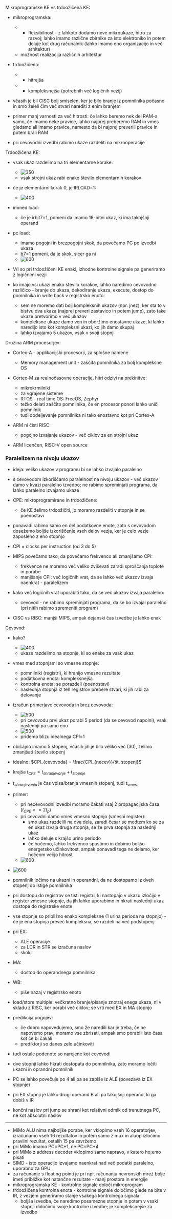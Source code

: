 Mikroprogramske KE vs trdoožičena KE:
- mikroprogramska:
	- + fleksibilnost - z lahkoto dodamo nove mikroukaze, hitro za razvoj; lahko imamo različne zbirnike za isto elektroniko in potem deluje kot drug računalnik (lahko imamo eno organizacijo in več arhitektur)
	- možnost realizacija različnih arhitektur
- trdoožičena:
	- + hitrejša
	- - kompleksnejša (potrebnih več logičnih vezij)

- včasih je bil CISC bolj smiselen, ker je bilo branje iz pomnilnika počasno in smo želeli čim več stvari narediti z enim branjem
- primer manj varnosti za več hitrosti: če lahko beremo nek del RAM-a samo, če imamo neke pravice, lahko najprej preberemo RAM in vmes gledamo ali imamo pravice, namesto da bi najprej preverili pravice in potem brali RAM
- pri cevovodni izvedbi rabimo ukaze razdeliti na mikrooperacije

Trdoožičena KE:
- vsak ukaz razdelimo na tri elementarne korake:
	- ![350](../../Images2/Pasted%20image%2020241126104006.png)
	- vsak strojni ukaz rabi enako število elementarnih korakov
- če je elementarni korak 0, je IRLOAD=1:
	- ![400](../../Images2/Pasted%20image%2020241126104100.png)
- immed load:
	- če je irbit7=1, pomeni da imamo 16-bitni ukaz, ki ima takojšnji operand
- pc load:
	- imamo pogojni in brezpogojni skok, da povečamo PC po izvedbi ukaza
	- b7=1 pomeni, da je skok, sicer ga ni
	- ![600](../../Images2/Pasted%20image%2020241126104936.png)

- V/I so pri trdoožičeni KE enaki, izhodne kontrolne signale pa generiramo z logičnimi vezji

- ko imajo vsi ukazi enako število korakov, lahko naredimo cevovodno različico - branje do ukaza, dekodiranje ukaza, execute, dostop do pomnilnika in write back v registrsko enoto:
	- sem ne moremo dati bolj kompleksnih ukazov (npr. jnez), ker sta to v bistvu dva ukaza (najprej preveri zastavico in potem jump), zato take ukaze pretvorimo v več ukazov
	- kompleksne ukaze damo ven in obdržimo enostavne ukaze, ki lahko naredijo isto kot kompleksni ukazi, ko jih damo skupaj
	- lahko izvajamo 5 ukazov, vsak v svoji stopnji

Družina ARM procesorjev:
- Cortex-A - applikacijski procesorji, za splošne namene
	- Memory management unit - zaščita pomnilnika za bolj kompleksne OS
- Cortex-M za realnočasovne operacije, hitri odzivi na prekinitve:
	- mikrokrmilniki
	- za vgrajene sisteme
	- RTOS - real time OS: FreeOS, Zephyr
	- težko delati zaščito pomnilnika, če en procesor ponori lahko uniči pomnilnik
	- tudi dodeljevanje pomnilnika ni tako enostavno kot pri Cortex-A

- ARM ni čisti RISC:
	- pogojno izvajanje ukazov - več ciklov za en strojni ukaz

- ARM licenčen, RISC-V open source

### Paralelizem na nivoju ukazov

- ideja: veliko ukazov v programu bi se lahko izvajalo paralelno
- s cevovodom izkoriščamo paralelnost na nivoju ukazov - več ukazov damo v kvazi paralelno izvedbo; ne rabimo spreminjati programa, da lahko paralelno izvajamo ukaze
- CPE: mikroprogramirane in trdoožičene:
	- če KE želimo trdoožičiti, jo moramo razdeliti v stopnje in se poenostavi
- ponavadi rabimo samo en del podatkovne enote, zato s cevovodom dosežemo boljše izkoriščenje vseh delov vezja, ker je celo vezje zaposleno z eno stopnjo
- CPI = clocks per instruction (od 3 do 5)
- MIPS povečamo tako, da povečamo frekvenco ali zmanjšamo CPI:
	- frekvence ne moremo več veliko zviševati zaradi sproščanja toplote in porabe
	- manjšanje CPI: več logičnih vrat, da se lahko več ukazov izvaja naenkrat - paralelizem

- kako več logičnih vrat uporabiti tako, da se več ukazov izvaja paralelno:
	- cevovod - ne rabimo spreminjati programa, da se bo izvajal paralelno (pri nitih rabimo spremeniti program)

- CISC vs RISC: manjši MIPS, ampak dejanski čas izvedbe je lahko enak

Cevovod:
- kako?
	- ![400](../../Images2/Pasted%20image%2020241126115704.png)
	- ukaze razdelimo na stopnje, ki so enake za vsak ukaz
- vmes med stopnjami so vmesne stopnje:
	- pomnilniki (registri), ki hranijo vmesne rezultate
	- podatkovna enota: kompleksnejša
	- kontrolna enota: se porazdeli (poenostavi)
	- naslednja stopnja iz teh registrov prebere stvari, ki jih rabi za delovanje
- izračun primerjave cevovoda in brez cevovoda:
	- ![500](../../Images2/Pasted%20image%2020241126120047.png)
	- pri cevovodu prvi ukaz porabi 5 period (da se cevovod napolni), vsak naslednji pa samo eno
	- ![500](../../Images2/Pasted%20image%2020241126120149.png)
	- pridemo blizu idealnega CPI=1

- običajno imamo 5 stopenj, včasih jih je bilo veliko več (30), želimo zmanjšati število stopenj
- idealno: $CPI_{cevovoda} = \frac{CPI_{necev}}{št. stopenj}$
- krajša $t_{CPE} = t_{shranjevanje} + t_{stopnje}$
- $t_{shranjevanja}$ je čas vpisa/branja vmesnih stopenj, tudi $t_{vmes}$

- primer:
	- pri necevovodni izvedbi moramo čakati vsaj 2 propagacijska časa ($t_{CPE} >= 2 t_p$)
	- pri cevovdni damo vmes vmesno stopnjo (vmesni register):
		- smo ukaz razdelili na dva dela, zaradi česar se medtem ko se za en ukaz izvaja druga stopnja, se že prva stopnja za naslednji ukaz
		- lahko deluje s krajšo urino periodo
		- če hočemo, lahko frekvenco spustimo in dobimo boljšo energetsko učinkovitost, ampak ponavadi tega ne delamo, ker hočeom večjo hitrost
	- ![600](../../Images2/Pasted%20image%2020241126122639.png)

- ![600](../../Images2/Pasted%20image%2020241126123740.png)
- pomnilnik ločimo na ukazni in operandni, da ne dostopamo iz dveh stopenj do istige pomnilnika
- pri dostopu do registrov se tisti registri, ki nastopajo v ukazu izločijo v register vmesne stopnje, da jih lahko uporabimo in hkrati naslednji ukaz dostopa do registrske enote
- vse stopnje so približno enako kompleksne (1 urina perioda na stopnjo) - če je ena stopnja preveč kompleksna, se razdeli na več podstopenj
- pri EX:
	- ALE operacije
	- za LDR in STR se izračuna naslov
	- skoki
- MA:
	- dostop do operandnega pomnilnika
- WB:
	- piše nazaj v registrsko enoto

- load/store multiple: večkratno branje/pisanje znotraj enega ukaza, ni v skladu z RISC, ker porabi več ciklov; se vrti med EX in MA stopnjo

- predikcija pogojev:
	- če dobro napovedujemo, smo že naredili kar je treba, če ne napovemo prav, moramo vse zbrisati, ampak smo porabili isto časa kot če bi čakali
	- prediktorji so danes zelo učinkoviti
- tudi ostale podenote so narejene kot cevovodi

- dve stopnji lahko hkrati dostopata do pomnilnika, zato moramo ločiti ukazni in oprandni pomnilnik

- PC se lahko povečuje po 4 ali pa se zapiše iz ALE (povezava iz EX stopnje)
- pri EX stopnji je lahko drugi operand B ali pa takojšnji operand, ki ga dobiš v IR
- končni naslov pri jump se shrani kot relativni odmik od trenutnega PC, ne kot absolutni naslov

---

- MiMo ALU nima najboljše porabe, ker vklopimo vseh 16 operatorjev, izračunamo vseh 16 rezultatov in potem samo z mux in aluop izločimo pravilni rezultat, ostalih 15 pa zavržemo
- pri MiMo imamo PC=PC+1, ne PC=PC+4
- pri MiMo z address decoder vklopimo samo napravo, v katero ho;emo pisati
- SIMD - isto operacijo izvajamo naenkrat nad več podatki paralelno, uporabno za GPU
- za računanje s floating pointi je pri npr. računanju nevronskih mrež bolje imeti približke kot natančne rezultate - manj prostora in energije
- mikroprogramska KE - kontrolne signale določi mikroprogram
- trdoožičena kontrolna enota - kontrolne signale določimo glede na bite v IR, z vezjem generiramo stanje vsakega kontrolnega signala:
	- boljša izvedba, če naredimo posamezne stopnje in potem v vsaki stopnji določimo svoje kontrolne izvedbe; je kompleksnejše za izvedbo